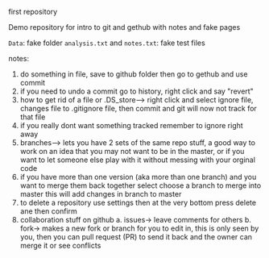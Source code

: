 first repository
 
Demo repository for intro to git and gethub with notes and fake pages

`Data`: fake folder
`analysis.txt` and `notes.txt`: fake test files


notes:
1. do something in file, save to github folder then go to gethub and use commit
2. if you need to undo a commit go to history, right click and say "revert"
3. how to get rid of a file or .DS_store--> right click and select ignore file, changes file to .gitignore file, then commit and git will now not track for that file
4. if you really dont want something tracked remember to ignore right away 
5. branches--> lets you have 2 sets of the same repo stuff, a good way to work on an idea that you may not want to be in the master, or if you want to let someone else play with it without messing with your orginal code 
6. if you have more than one version (aka more than one branch) and you want to merge them back together select choose a branch to merge into master this will add changes in branch to master
7. to delete a repository use settings then at the very bottom press delete ane then confirm
8. collaboration stuff on github
  a. issues-> leave comments for others
  b. fork-> makes a new fork or branch for you to edit in, this is only seen by you, then you can pull request (PR) to send it back and the owner can merge it or see conflicts 